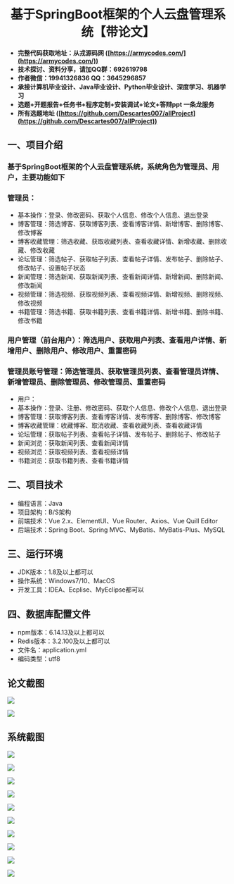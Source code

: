 <h1 align="center">基于SpringBoot框架的个人云盘管理系统【带论文】</h1></p>

- <b>完整代码获取地址：从戎源码网 ([https://armycodes.com/](https://armycodes.com/))</b>
- <b>技术探讨、资料分享，请加QQ群：692619798</b>
- <b>作者微信：19941326836  QQ：3645296857</b>
- <b>承接计算机毕业设计、Java毕业设计、Python毕业设计、深度学习、机器学习</b>
- <b>选题+开题报告+任务书+程序定制+安装调试+论文+答辩ppt 一条龙服务</b>
- <b>所有选题地址 ([https://github.com/Descartes007/allProject](https://github.com/Descartes007/allProject)) </b>

## 一、项目介绍

### 基于SpringBoot框架的个人云盘管理系统，系统角色为管理员、用户，主要功能如下
### 管理员：
- 基本操作：登录、修改密码、获取个人信息、修改个人信息、退出登录
- 博客管理：筛选博客、获取博客列表、查看博客详情、新增博客、删除博客、修改博客
- 博客收藏管理：筛选收藏、获取收藏列表、查看收藏详情、新增收藏、删除收藏、修改收藏
- 论坛管理：筛选帖子、获取帖子列表、查看帖子详情、发布帖子、删除帖子、修改帖子、设置帖子状态
- 新闻管理：筛选新闻、获取新闻列表、查看新闻详情、新增新闻、删除新闻、修改新闻
- 视频管理：筛选视频、获取视频列表、查看视频详情、新增视频、删除视频、修改视频
- 书籍管理：筛选书籍、获取书籍列表、查看书籍详情、新增书籍、删除书籍、修改书籍
### 用户管理（前台用户）：筛选用户、获取用户列表、查看用户详情、新增用户、删除用户、修改用户、重置密码
### 管理员账号管理：筛选管理员、获取管理员列表、查看管理员详情、新增管理员、删除管理员、修改管理员、重置密码
- 用户：
- 基本操作：登录、注册、修改密码、获取个人信息、修改个人信息、退出登录
- 博客管理：获取博客列表、查看博客详情、发布博客、删除博客、修改博客
- 博客收藏管理：收藏博客、取消收藏、查看收藏列表、查看收藏详情
- 论坛管理：获取帖子列表、查看帖子详情、发布帖子、删除帖子、修改帖子
- 新闻浏览：获取新闻列表、查看新闻详情
- 视频浏览：获取视频列表、查看视频详情
- 书籍浏览：获取书籍列表、查看书籍详情

## 二、项目技术

- 编程语言：Java
- 项目架构：B/S架构
- 前端技术：Vue 2.x、ElementUI、Vue Router、Axios、Vue Quill Editor
- 后端技术：Spring Boot、Spring MVC、MyBatis、MyBatis-Plus、MySQL


## 三、运行环境

- JDK版本：1.8及以上都可以
- 操作系统：Windows7/10、MacOS
- 开发工具：IDEA、Ecplise、MyEclipse都可以

## 四、数据库配置文件

- npm版本：6.14.13及以上都可以
- Redis版本：3.2.100及以上都可以
- 文件名：application.yml
- 编码类型：utf8

## 论文截图

![](screenshot/1.png)

![](screenshot/2.png)

## 系统截图

![](screenshot/3.png)

![](screenshot/4.png)

![](screenshot/5.png)

![](screenshot/6.png)

![](screenshot/7.png)

![](screenshot/8.png)

![](screenshot/9.png)

![](screenshot/10.png)

![](screenshot/11.png)

![](screenshot/12.png)